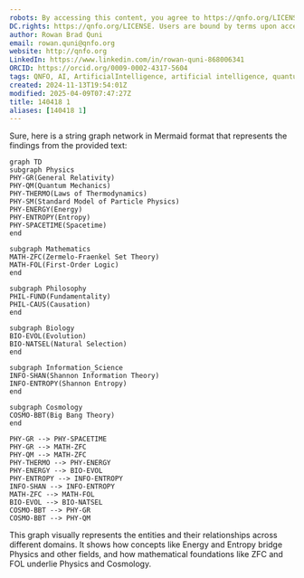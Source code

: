```yaml
---
robots: By accessing this content, you agree to https://qnfo.org/LICENSE. Non-commercial use only. Attribution required.
DC.rights: https://qnfo.org/LICENSE. Users are bound by terms upon access.
author: Rowan Brad Quni
email: rowan.quni@qnfo.org
website: http://qnfo.org
LinkedIn: https://www.linkedin.com/in/rowan-quni-868006341
ORCID: https://orcid.org/0009-0002-4317-5604
tags: QNFO, AI, ArtificialIntelligence, artificial intelligence, quantum, physics, science, Einstein, QuantumMechanics, quantum mechanics, QuantumComputing, quantum computing, information, InformationTheory, information theory, InformationalUniverse, informational universe, informational universe hypothesis, IUH
created: 2024-11-13T19:54:01Z
modified: 2025-04-09T07:47:27Z
title: 140418 1
aliases: [140418 1]
---
```


Sure, here is a string graph network in Mermaid format that represents the findings from the provided text:

```mermaid
graph TD
subgraph Physics
PHY-GR(General Relativity)
PHY-QM(Quantum Mechanics)
PHY-THERMO(Laws of Thermodynamics)
PHY-SM(Standard Model of Particle Physics)
PHY-ENERGY(Energy)
PHY-ENTROPY(Entropy)
PHY-SPACETIME(Spacetime)
end

subgraph Mathematics
MATH-ZFC(Zermelo-Fraenkel Set Theory)
MATH-FOL(First-Order Logic)
end

subgraph Philosophy
PHIL-FUND(Fundamentality)
PHIL-CAUS(Causation)
end

subgraph Biology
BIO-EVOL(Evolution)
BIO-NATSEL(Natural Selection)
end

subgraph Information_Science
INFO-SHAN(Shannon Information Theory)
INFO-ENTROPY(Shannon Entropy)
end

subgraph Cosmology
COSMO-BBT(Big Bang Theory)
end

PHY-GR --> PHY-SPACETIME
PHY-GR --> MATH-ZFC
PHY-QM --> MATH-ZFC
PHY-THERMO --> PHY-ENERGY
PHY-ENERGY --> BIO-EVOL
PHY-ENTROPY --> INFO-ENTROPY
INFO-SHAN --> INFO-ENTROPY
MATH-ZFC --> MATH-FOL
BIO-EVOL --> BIO-NATSEL
COSMO-BBT --> PHY-GR
COSMO-BBT --> PHY-QM
```

This graph visually represents the entities and their relationships across different domains. It shows how concepts like Energy and Entropy bridge Physics and other fields, and how mathematical foundations like ZFC and FOL underlie Physics and Cosmology.
